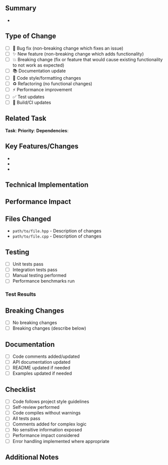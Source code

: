 ## Summary
<!-- Provide a brief description of the changes made -->
- 

## Type of Change
<!-- Check the relevant option -->
- [ ] 🐛 Bug fix (non-breaking change which fixes an issue)
- [ ] ✨ New feature (non-breaking change which adds functionality)
- [ ] 💥 Breaking change (fix or feature that would cause existing functionality to not work as expected)
- [ ] 📚 Documentation update
- [ ] 🎨 Code style/formatting changes
- [ ] ♻️ Refactoring (no functional changes)
- [ ] ⚡ Performance improvement
- [ ] ✅ Test updates
- [ ] 🔧 Build/CI updates

## Related Task
<!-- Reference the task from .kiro/specs/evolab/tasks.md -->
**Task**: <!-- e.g., Task 1.2: Add Candidate List Optimization -->
**Priority**: <!-- High/Medium/Low -->
**Dependencies**: <!-- List any dependent tasks -->

## Key Features/Changes
<!-- List the main features or changes introduced -->
-
-
-

## Technical Implementation
<!-- Describe the technical approach and key implementation details -->


## Performance Impact
<!-- Describe any performance improvements or impacts -->


## Files Changed
<!-- List the main files that were modified/added -->
- `path/to/file.hpp` - Description of changes
- `path/to/file.cpp` - Description of changes

## Testing
<!-- Describe the testing performed -->
- [ ] Unit tests pass
- [ ] Integration tests pass
- [ ] Manual testing performed
- [ ] Performance benchmarks run

### Test Results
<!-- Include any relevant test results, benchmarks, or metrics -->


## Breaking Changes
<!-- Describe any breaking changes and migration steps if applicable -->
- [ ] No breaking changes
- [ ] Breaking changes (describe below)

<!-- If breaking changes, describe them here -->

## Documentation
<!-- Check all that apply -->
- [ ] Code comments added/updated
- [ ] API documentation updated
- [ ] README updated if needed
- [ ] Examples updated if needed

## Checklist
<!-- Ensure all items are checked before requesting review -->
- [ ] Code follows project style guidelines
- [ ] Self-review performed
- [ ] Code compiles without warnings
- [ ] All tests pass
- [ ] Comments added for complex logic
- [ ] No sensitive information exposed
- [ ] Performance impact considered
- [ ] Error handling implemented where appropriate

## Additional Notes
<!-- Any additional information, context, or notes for reviewers -->
